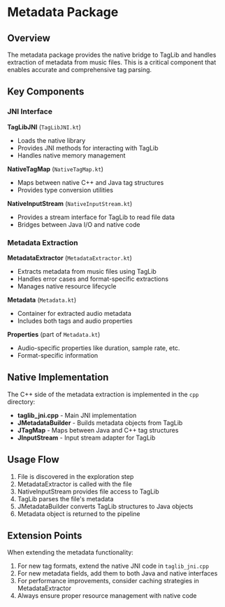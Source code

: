 # Metadata Package

## Overview

The metadata package provides the native bridge to TagLib and handles extraction of metadata from music files. This is a critical component that enables accurate and comprehensive tag parsing.

## Key Components

### JNI Interface

**TagLibJNI** (`TagLibJNI.kt`)
- Loads the native library
- Provides JNI methods for interacting with TagLib
- Handles native memory management

**NativeTagMap** (`NativeTagMap.kt`)
- Maps between native C++ and Java tag structures
- Provides type conversion utilities

**NativeInputStream** (`NativeInputStream.kt`)
- Provides a stream interface for TagLib to read file data
- Bridges between Java I/O and native code

### Metadata Extraction

**MetadataExtractor** (`MetadataExtractor.kt`)
- Extracts metadata from music files using TagLib
- Handles error cases and format-specific extractions
- Manages native resource lifecycle

**Metadata** (`Metadata.kt`)
- Container for extracted audio metadata
- Includes both tags and audio properties

**Properties** (part of `Metadata.kt`)
- Audio-specific properties like duration, sample rate, etc.
- Format-specific information

## Native Implementation

The C++ side of the metadata extraction is implemented in the `cpp` directory:

- **taglib_jni.cpp** - Main JNI implementation
- **JMetadataBuilder** - Builds metadata objects from TagLib
- **JTagMap** - Maps between Java and C++ tag structures
- **JInputStream** - Input stream adapter for TagLib

## Usage Flow

1. File is discovered in the exploration step
2. MetadataExtractor is called with the file
3. NativeInputStream provides file access to TagLib
4. TagLib parses the file's metadata
5. JMetadataBuilder converts TagLib structures to Java objects
6. Metadata object is returned to the pipeline

## Extension Points

When extending the metadata functionality:

1. For new tag formats, extend the native JNI code in `taglib_jni.cpp`
2. For new metadata fields, add them to both Java and native interfaces
3. For performance improvements, consider caching strategies in MetadataExtractor
4. Always ensure proper resource management with native code